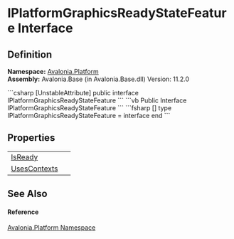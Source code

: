 # IPlatformGraphicsReadyStateFeature Interface




## Definition
**Namespace:** <a href="N_Avalonia_Platform">Avalonia.Platform</a>  
**Assembly:** Avalonia.Base (in Avalonia.Base.dll) Version: 11.2.0

<Tabs groupId="api-code-preview">
<TabItem value="csharp" label="C#">
```csharp
[UnstableAttribute]
public interface IPlatformGraphicsReadyStateFeature
```
</TabItem>
<TabItem value="vb" label="VB">
```vb
<UnstableAttribute>
Public Interface IPlatformGraphicsReadyStateFeature
```
</TabItem>
<TabItem value="fsharp" label="F#">
```fsharp
[<UnstableAttribute>]
type IPlatformGraphicsReadyStateFeature = interface end
```
</TabItem>
</Tabs>



## Properties
<table>
<tr>
<td><a href="P_Avalonia_Platform_IPlatformGraphicsReadyStateFeature_IsReady">IsReady</a></td>
<td> </td>
</tr>
<tr>
<td><a href="P_Avalonia_Platform_IPlatformGraphicsReadyStateFeature_UsesContexts">UsesContexts</a></td>
<td> </td>
</tr>
</table>

## See Also


#### Reference
<a href="N_Avalonia_Platform">Avalonia.Platform Namespace</a>  

